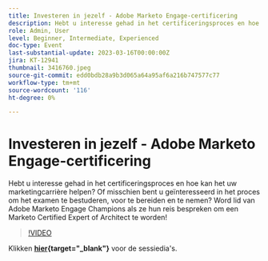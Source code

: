 ```yaml
---
title: Investeren in jezelf - Adobe Marketo Engage-certificering
description: Hebt u interesse gehad in het certificeringsproces en hoe kan het uw marketingcarrière helpen? Of misschien bent u geïnteresseerd in het proces om het examen te bestuderen, voor te bereiden en te nemen? Word lid van Adobe Marketo Engage Champions als ze hun reis bespreken om een Marketo Certified Expert of Architect te worden!
role: Admin, User
level: Beginner, Intermediate, Experienced
doc-type: Event
last-substantial-update: 2023-03-16T00:00:00Z
jira: KT-12941
thumbnail: 3416760.jpeg
source-git-commit: edd0bdb28a9b3d065a64a95af6a216b747577c77
workflow-type: tm+mt
source-wordcount: '116'
ht-degree: 0%

---
```


# Investeren in jezelf - Adobe Marketo Engage-certificering

Hebt u interesse gehad in het certificeringsproces en hoe kan het uw marketingcarrière helpen? Of misschien bent u geïnteresseerd in het proces om het examen te bestuderen, voor te bereiden en te nemen? Word lid van Adobe Marketo Engage Champions als ze hun reis bespreken om een Marketo Certified Expert of Architect te worden!

>[!VIDEO](https://video.tv.adobe.com/v/3416760/?quality=12&learn=on)

Klikken **[hier](assets/certification.pdf){target="_blank"}** voor de sessiedia&#39;s.

